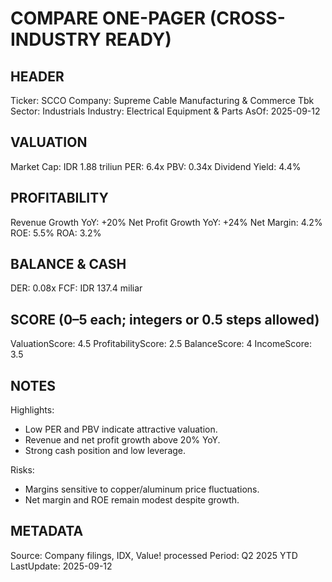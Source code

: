 # COMPARE ONE-PAGER (CROSS-INDUSTRY READY)

## HEADER
Ticker: SCCO
Company: Supreme Cable Manufacturing & Commerce Tbk
Sector: Industrials
Industry: Electrical Equipment & Parts
AsOf: 2025-09-12

## VALUATION
Market Cap: IDR 1.88 triliun
PER: 6.4x
PBV: 0.34x
Dividend Yield: 4.4%

## PROFITABILITY
Revenue Growth YoY: +20%
Net Profit Growth YoY: +24%
Net Margin: 4.2%
ROE: 5.5%
ROA: 3.2%

## BALANCE & CASH
DER: 0.08x
FCF: IDR 137.4 miliar

## SCORE (0–5 each; integers or 0.5 steps allowed)
ValuationScore: 4.5
ProfitabilityScore: 2.5
BalanceScore: 4
IncomeScore: 3.5

## NOTES
Highlights:
- Low PER and PBV indicate attractive valuation.
- Revenue and net profit growth above 20% YoY.
- Strong cash position and low leverage.

Risks:
- Margins sensitive to copper/aluminum price fluctuations.
- Net margin and ROE remain modest despite growth.

## METADATA
Source: Company filings, IDX, Value! processed
Period: Q2 2025 YTD
LastUpdate: 2025-09-12
